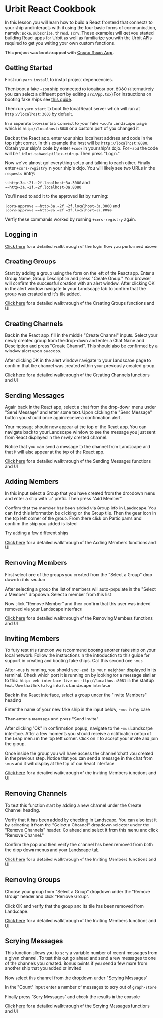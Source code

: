 # Urbit React Cookbook

In this lesson you will learn how to build a React frontend that connects to your ship and interacts with it using the four basic forms of communication, namely: `poke`, `subscribe`, `thread`, `scry`. These examples will get you started building React apps for Urbit as well as familiarize you with the Urbit APIs required to get you writing your own custom functions.

This project was bootstrapped with [Create React App](https://github.com/facebook/create-react-app).

## Getting Started

First run `yarn install` to install project dependencies.

Then boot a fake `~zod` ship connected to localhost port 8080 (alternatively you can select a different port by editing `src/App.tsx`) For instructions on booting fake ships see [this guide](https://github.com/timlucmiptev/gall-guide/blob/62f4647b614dc201796204a0214629375a1a56bb/workflow.md).

Then run `yarn start` to boot the local React server which will run at `http://localhost:3000` by default.

In a separate browser tab connect to your fake `~zod`'s Landscape page which is `http://localhost:8080` or a custom port of you changed it

Back at the React app, enter your ships localhost address and code in the top right corner. In this example the host will be `http://localhost:8080`. Obtain your ship's code by enter `+code` in your ship's dojo. For `~zod` the code will be `lidlut-tabwed-pillex-ridrup`. Then press "Login."

Now we've almost got everything setup and talking to each other. Finally enter `+cors-registry` in your ship's dojo. You will likely see two URLs in the `requests` entry:

`~~http~3a.~2f.~2f.localhost~3a.3000`
and
`~~http~3a.~2f.~2f.localhost~3a.8080`

You'll need to add it to the approved list by running:

`|cors-approve ~~http~3a.~2f.~2f.localhost~3a.3000`
and<br>
`|cors-approve ~~http~3a.~2f.~2f.localhost~3a.8080`

Verfiy these commands worked by running `+cors-registry` again.

## Logging in

[Click here](https://github.com/witfyl-ravped/urbit-react-cookbook/blob/main/logginging.md) for a detailed walkthrough of the login flow you performed above

## Creating Groups

Start by adding a group using the form on the left of the React app. Enter a Group Name, Group Description and press "Create Group." Your browser will confirm the successful creation with an alert window.
After clicking OK in the alert window navigate to your Landscape tab to confirm that the group was created and it's tile added.

[Click here](https://github.com/witfyl-ravped/urbit-react-cookbook/blob/main/creatinggroups.md) for a detailed walkthrough of the Creating Groups functions and UI

## Creating Channels

Back in the React app, fill in the middle "Create Channel" inputs. Select your newly created group from the drop-down and enter a Chat Name and Description and press "Create Channel". This should also be confirmed by a window alert upon success.

After clicking OK in the alert window navigate to your Landscape page to confirm that the channel was created within your previously created group.

[Click here](https://github.com/witfyl-ravped/urbit-react-cookbook/blob/main/creatingchannels.md) for a detailed walkthrough of the Creating Channels functions and UI

## Sending Messages

Again back in the React app, select a chat from the drop-down menu under "Send Message" and enter some text. Upon clicking the "Send Message" button you should once again receive a confirmation alert.

Your message should now appear at the top of the React app. You can navigate back to your Landscape window to see the message you just sent from React displayed in the newly created channel.

Notice that you can send a message to the channel from Landscape and that it will also appear at the top of the React app.

[Click here](https://github.com/witfyl-ravped/urbit-react-cookbook/blob/main/sendingmessages.md) for a detailed walkthrough of the Sending Messages functions and UI

## Adding Members

In this input select a Group that you have created from the dropdown menu and enter a ship with '~' prefix. Then press "Add Member"

Confirm that the member has been added via Group info in Landscape. You can find this information be clicking on the Group tile. Then the gear icon in the top left corner of the group. From there click on Participants and confirm the ship you added is listed

Try adding a few different ships

[Click here](https://github.com/witfyl-ravped/urbit-react-cookbook/blob/main/addingmembers.md) for a detailed walkthrough of the Adding Members functions and UI

## Removing Members

First select one of the groups you created from the "Select a Group" drop down in this section

After selecting a group the list of members will auto-populate in the "Select a Member" dropdown. Select a member from this list

Now click "Remove Member" and then confirm that this user was indeed removed via your Landscape interface

[Click here](https://github.com/witfyl-ravped/urbit-react-cookbook/blob/main/removingmembers.md) for a detailed walkthrough of the Removing Members functions and UI

## Inviting Members

To fully test this function we recommend booting another fake ship on your local network. Follow the instructions in the introduction to this guide for support in creating and booting fake ships. Call this second one `~mus`

After `~mus` is running, you should see `~zod is your neighbor` displayed in its terminal. Check which port it is running on by looking for a message similar to this: `http: web interface live on http://localhost:8081` in the startup text. Use that link to log into it's Landscape interface

Back in the React interface, select a group under the "Invite Members" heading

Enter the name of your new fake ship in the input below, `~mus` in my case

Then enter a message and press "Send Invite"

After clicking "Ok" in confirmation popup, navigate to the `~mus` Landscape interface. After a few moments you should receive a notification ontop of the Leap menu in the top left corner. Click on it to accept your invite and join the group.

Once inside the group you will have access the channel(chat) you created in the previous step. Notice that you can send a message in the chat from `~mus` and it will display at the top of our React interface

[Click here](https://github.com/witfyl-ravped/urbit-react-cookbook/blob/main/invitingmembers.md) for a detailed walkthrough of the Inviting Members functions and UI

## Removing Channels

To test this function start by adding a new channel under the Create Channel heading.

Verify that it has been added by checking in Landscape. You can also test it by selecting it from the "Select a Channel" dropdown selector under the "Remove Channels" header. Go ahead and select it from this menu and click "Remove Channel."

Confirm the pop and then verify the channel has been removed from both the drop down menus and your Landscape tab.

[Click here](https://github.com/witfyl-ravped/urbit-react-cookbook/blob/main/removingchannels.md) for a detailed walkthrough of the Inviting Members functions and UI

## Removing Groups

Choose your group from "Select a Group" dropdown under the "Remove Group" header and click "Remove Group".

Click OK and verify that the group and its tile has been removed from Landscape.

[Click here](https://github.com/witfyl-ravped/urbit-react-cookbook/blob/main/removinggroups.md) for a detailed walkthrough of the Inviting Members functions and UI

## Scrying Messages

This function allows you to `scry` a variable number of recent messages from a given channel. To test this out go ahead and send a few messages to one of the channels you created. Bonus points if you send a few more from another ship that you added or invited

Now select this channel from the dropdown under "Scrying Messages"

In the "Count" input enter a number of messages to scry out of `graph-store`

Finally press "Scry Messages" and check the results in the console

[Click here](https://github.com/witfyl-ravped/urbit-react-cookbook/blob/main/scryingmessages.md) for a detailed walkthrough of the Scrying Messages functions and UI
